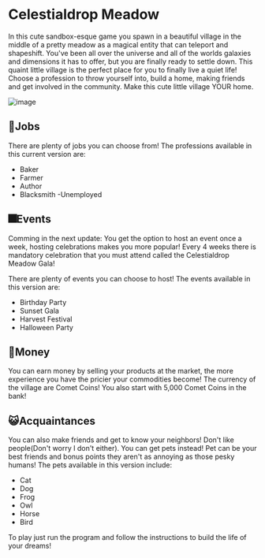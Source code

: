 
# Celestialdrop Meadow

In this cute sandbox-esque game you spawn in a beautiful village in the middle of a pretty meadow as a magical entity that can teleport and shapeshift. You've been all over the universe and all of the worlds galaxies and dimensions it has to offer, but you are finally ready to settle down. This quaint little village is the perfect place for you to finally live a quiet life! Choose a profession to throw yourself into, build a home, making friends and get involved in the community. Make this cute little village YOUR home.

![image](https://github.com/user-attachments/assets/742d7d1d-28fa-4b62-a786-2a96e210b9e5) 


## 💼Jobs

There are plenty of jobs you can choose from! The professions available in this current version are:
- Baker
- Farmer
- Author
- Blacksmith
-Unemployed


## 🎆Events

Comming in the next update: You get the option to host an event once a week, hosting celebrations makes you more popular! Every 4 weeks there is mandatory celebration that you must attend called the Celestialdrop Meadow Gala!

There are plenty of events you can choose to host! The events available in this version are:
- Birthday Party
- Sunset Gala
- Harvest Festival
- Halloween Party

  
## 💸Money

You can earn money by selling your products at the market, the more experience you have the pricier your commodities become! The currency of the village are Comet Coins! You also start with 5,000 Comet Coins in the bank!


## 😺Acquaintances

You can also make friends and get to know your neighbors! Don't like people(Don't worry I don't either). You can get pets instead! Pet can be your best friends and bonus points they aren't as annoying as those pesky humans! The pets available in this version include:
- Cat
- Dog
- Frog
- Owl
- Horse
- Bird

To play just run the program and follow the instructions to build the life of your dreams!
